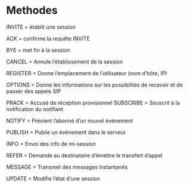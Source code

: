 # Methodes

INVITE = établit une session

ACK = confirme la requête INVITE

BYE = met fin à la session

CANCEL = Annule l’établissement de la session

REGISTER = Donne l’emplacement de l’utilisateur (nom d’hôte, IP)

OPTIONS = Donne les informations sur les possibilités de recevoir et de passer des appels SIP

PRACK = Accusé de réception provisionnel
SUBSCRIBE = Souscrit à la notification du notifiant

NOTIFY = Prévient l’abonné d’un nouvel événement

PUBLISH = Publie un événement dans le serveur

INFO = Envoi des info de mi-session

REFER = Demande au destinataire d’émettre le transfert d’appel

MESSAGE = Transmet des messages instantanés

UPDATE = Modifie l’état d’une session